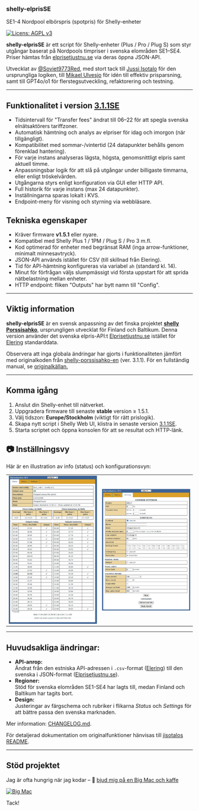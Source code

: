 ### shelly-elprisSE
SE1-4 Nordpool elbörspris (spotpris) för Shelly-enheter

[![Licens: AGPL v3](https://img.shields.io/badge/Licens-AGPL%20v3-blue.svg)](https://www.gnu.org/licenses/agpl-3.0)

**shelly-elprisSE** är ett script för Shelly-enheter (Plus / Pro / Plug S) som styr utgångar baserat på Nordpools timpriser i svenska elområden SE1–SE4. Priser hämtas från [elprisetjustnu.se](https://www.elprisetjustnu.se/) via deras öppna JSON-API.

Utvecklat av [@Soviet9773Red](https://github.com/Soviet9773Red), med stort tack till [Jussi Isotalo](https://github.com/jisotalo) för den ursprungliga logiken, till [Mikael Ulvesjo](https://github.com/MikaelUlvesjo) för idén till effektiv prisparsning, samt till GPT4o/o1 för flerstegsutveckling, refaktorering och testning.

---

## Funktionalitet i version [3.1.1SE](https://github.com/Soviet9773Red/shelly-elprisSE/blob/main/shelly-elpris3.1.1SE.js)
- Tidsintervall för "Transfer fees" ändrat till 06–22 för att spegla svenska elnätsaktörers tariffzoner.
- Automatisk hämtning och analys av elpriser för idag och imorgon (när tillgängligt).
- Kompatibilitet med sommar-/vintertid (24 datapunkter behålls genom förenklad hantering).
- För varje instans analyseras lägsta, högsta, genomsnittligt elpris samt aktuell timme.
- Anpassningsbar logik för att slå på utgångar under billigaste timmarna, eller enligt tröskelvärden.
- Utgångarna styrs enligt konfiguration via GUI eller HTTP API.
- Full historik för varje instans (max 24 datapunkter).
- Inställningarna sparas lokalt i KVS.
- Endpoint-meny för visning och styrning via webbläsare.

## Tekniska egenskaper
- Kräver firmware **v1.5.1** eller nyare.
- Kompatibel med Shelly Plus 1 / 1PM / Plug S / Pro 3 m.fl.
- Kod optimerad för enheter med begränsat RAM (inga arrow-funktioner, minimalt minnesavtryck).
- JSON-API används istället för CSV (till skillnad från Elering).
- Tid för API-hämtning konfigureras via variabel `ah` (standard kl. 14).
- Minut för förfrågan väljs slumpmässigt vid första uppstart för att sprida nätbelastning mellan enheter.
- HTTP endpoint: fliken "Outputs" har bytt namn till "Config".

---

## Viktig information  
**shelly-elprisSE** är en svensk anpassning av det finska projektet **[shelly Porssisahko](https://github.com/jisotalo/shelly-porssisahko)**, ursprungligen utvecklat för Finland och Baltikum.  Denna version använder det svenska elpris-API:t [Elprisetjustnu.se](https://www.elprisetjustnu.se/) istället för [Elering](https://elering.ee/) standarddata.

Observera att inga globala ändringar har gjorts i funktionaliteten jämfört med originalkoden från [shelly-porssisahko-en](https://github.com/jisotalo/shelly-porssisahko-en) (ver. 3.1.1). För en fullständig manual, se [originalkällan.](https://github.com/jisotalo/shelly-porssisahko-en)  

---

## Komma igång
1. Anslut din Shelly-enhet till nätverket.
2. Uppgradera firmware till senaste **stable** version ≥ 1.5.1.
3. Välj tidszon: **Europe/Stockholm** (viktigt för rätt prislogik).
4. Skapa nytt script i Shelly Web UI, klistra in senaste version [3.1.1SE](https://github.com/Soviet9773Red/shelly-elprisSE/blob/main/shelly-elpris3.1.1SE.js).
5. Starta scriptet och öppna konsolen för att se resultat och HTTP-länk.

  ## 📷 Inställningsvy
Här är en illustration av info (status) och konfigurationsvyn:
<table><tr>
      <td><img src="https://raw.githubusercontent.com/Soviet9773Red/shelly-elprisSE/main/StatP.jpg" width="500"></td>
      <td><img src="https://raw.githubusercontent.com/Soviet9773Red/shelly-elprisSE/main/SetP.jpg" width="500"></td>
    </tr>
</table>

---

## Huvudsakliga ändringar:

- **API-anrop:**  
  Ändrat från den estniska API-adressen i `.csv`-format ([Elering](https://elering.ee/)) till den svenska i JSON-format ([Elprisetjustnu.se](https://www.elprisetjustnu.se/)).  
- **Regioner:**  
  Stöd för svenska elområden SE1-SE4 har lagts till, medan Finland och Baltikum har tagits bort.  
- **Design:**  
  Justeringar av färgschema och rubriker i flikarna *Status* och *Settings* för att bättre passa den svenska marknaden.

 Mer information: [CHANGELOG.md](https://github.com/Soviet9773Red/shelly-elprisSE/blob/main/CHANGELOG.md).

För detaljerad dokumentation om originalfunktioner hänvisas till [jisotalos README](https://github.com/jisotalo/shelly-porssisahko-en).

---

## Stöd projektet
Jag är ofta hungrig när jag kodar – 🍔 [bjud mig på en Big Mac och kaffe](https://buymeacoffee.com/soviet9773red)

[![Big Mac](https://img.shields.io/badge/Buy%20me%20a%20🍔-Big%20Mac-yellow?style=for-the-badge)](https://buymeacoffee.com/soviet9773red)

Tack!
